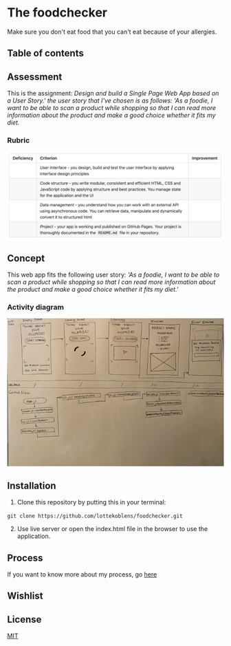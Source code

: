 # The foodchecker

Make sure you don't eat food that you can't eat because of your allergies.

## Table of contents

## Assessment

This is the assignment: _Design and build a Single Page Web App based on a User Story.' the user story that I've chosen is as follows: 'As a foodie, I want to be able to scan a product while shopping so that I can read more information about the product and make a good choice whether it fits my diet._

### Rubric

![Rubric](https://github.com/lottekoblens/foodchecker/blob/main/images/Rubric.png)

## Concept

This web app fits the following user story: _'As a foodie, I want to be able to scan a product while shopping so that I can read more information about the product and make a good choice whether it fits my diet.'_

### Activity diagram

![Activity diagram](https://github.com/lottekoblens/foodchecker/blob/main/images/activitydiagram.png)

## Installation

1. Clone this repository by putting this in your terminal:

`git clone https://github.com/lottekoblens/foodchecker.git`

2. Use live server or open the index.html file in the browser to use the application.

## Process

If you want to know more about my process, go [here](https://github.com/lottekoblens/foodchecker/wiki/Proces)

## Wishlist

## License

[MIT](https://github.com/lottekoblens/foodchecker/blob/main/LICENSE)

